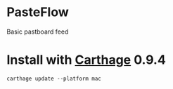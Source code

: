 # PasteFlow

Basic pastboard feed

# Install with [Carthage](https://github.com/Carthage/Carthage) 0.9.4

```
carthage update --platform mac
```
